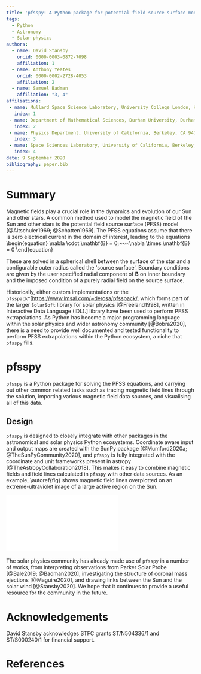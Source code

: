 ```yaml
---
title: 'pfsspy: A Python package for potential field source surface modelling'
tags:
  - Python
  - Astronomy
  - Solar physics
authors:
  - name: David Stansby
    orcid: 0000-0003-0872-7098
    affiliation: 1
  - name: Anthony Yeates
    orcid: 0000-0002-2728-4053
    affiliation: 2
  - name: Samuel Badman
    affiliation: "3, 4"
affiliations:
 - name: Mullard Space Science Laboratory, University College London, Holmbury St. Mary, Surrey RH5 6NT, UK
   index: 1
 - name: Department of Mathematical Sciences, Durham University, Durham, DH1 3LE, UK
   index: 2
 - name: Physics Department, University of California, Berkeley, CA 94720-7300, USA
   index: 3
 - name: Space Sciences Laboratory, University of California, Berkeley, CA 94720-7450, USA
   index: 4
date: 9 September 2020
bibliography: paper.bib
---
```


# Summary
Magnetic fields play a crucial role in the dynamics and evolution of our Sun
and other stars. A common method used to model the magnetic field of the Sun
and other stars is the potential field source surface (PFSS) model [@Altschuler1969; @Schatten1969].
The PFSS equations assume that there is zero electrical current in the domain of
interest, leading to the equations
\begin{equation}
	\nabla \cdot \mathbf{B} = 0;~~~\nabla \times \mathbf{B} = 0
\end{equation}

These are solved in a spherical shell between the surface of the star and
a configurable outer radius called the 'source surface'. Boundary
conditions are given by the user specified radial component of $\mathbf{B}$ on inner boundary
and the imposed condition of a purely radial field on the source surface.

Historically, either custom implementations or the `pfsspack`^[https://www.lmsal.com/~derosa/pfsspack/, which forms part of the larger `SolarSoft`
library for solar physics [@Freeland1998], written in Interactive Data Language (IDL).] library have been used to perform PFSS extrapolations. As Python has become a major programming language within the solar physics and wider astronomy community [@Bobra2020], there is a need to provide well documented and tested functionality to perform PFSS extrapolations within the Python ecosystem, a niche that `pfsspy` fills.


# pfsspy
`pfsspy` is a Python package for solving the PFSS equations, and carrying out
other common related tasks such as tracing magnetic field lines through the
solution, importing various magnetic field data sources, and visualising all of this data.

## Design

`pfsspy` is designed to closely integrate with other  packages in the astronomical and solar physics Python
ecosystems. Coordinate aware input and output maps are created with the SunPy package [@Mumford2020a; @TheSunPyCommunity2020], and `pfsspy` is fully integrated with the coordinate and unit frameworks present in astropy [@TheAstropyCollaboration2018]. This makes it easy to combine
magnetic fields and field lines calculated in `pfsspy` with other data sources.
As an example, \autoref{fig} shows magnetic field lines overplotted
on an extreme-ultraviolet image of a large active region on the Sun.

![An image of the Sun taken by SDO/AIA at 193 angstroms, with magnetic field lines traced through a PFSS solution overplotted in white. The PFSS solution and field line tracing were done with `pfsspy`, with a Global Oscillations Network Group (GONG) photospheric magnetogram as input and a source surface at 2.5 solar radii.\label{fig}](pfsspy.pdf)

The solar physics community has already made use of `pfsspy` in a number of
works, from interpreting observations from Parker Solar Probe [@Bale2019; @Badman2020],
investigating the structure of coronal mass ejections [@Maguire2020], and drawing
links between the Sun and the solar wind [@Stansby2020]. We hope that it continues to provide
a useful resource for the community in the future.


# Acknowledgements

David Stansby acknowledges STFC grants ST/N504336/1 and ST/S000240/1 for
financial support.

# References
